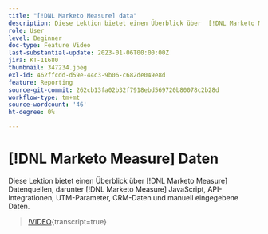 ```yaml
---
title: "[!DNL Marketo Measure] data"
description: Diese Lektion bietet einen Überblick über  [!DNL Marketo Measure] Datenquellen, darunter  [!DNL Marketo Measure] JavaScript, API-Integrationen, UTM-Parameter, CRM-Daten und manuell eingegebene Daten.
role: User
level: Beginner
doc-type: Feature Video
last-substantial-update: 2023-01-06T00:00:00Z
jira: KT-11680
thumbnail: 347234.jpeg
exl-id: 462ffcdd-d59e-44c3-9b06-c682de049e8d
feature: Reporting
source-git-commit: 262cb13fa02b32f7918ebd569720b80078c2b28d
workflow-type: tm+mt
source-wordcount: '46'
ht-degree: 0%

---
```


# [!DNL Marketo Measure] Daten

Diese Lektion bietet einen Überblick über [!DNL Marketo Measure] Datenquellen, darunter [!DNL Marketo Measure] JavaScript, API-Integrationen, UTM-Parameter, CRM-Daten und manuell eingegebene Daten.

>[!VIDEO](https://video.tv.adobe.com/v/347234/?learn=on){transcript=true}
